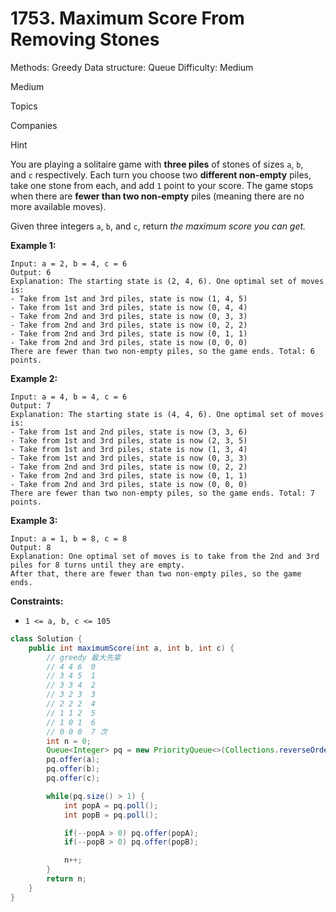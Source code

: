 # 1753. Maximum Score From Removing Stones

Methods: Greedy
Data structure: Queue
Difficulty: Medium

Medium

Topics

Companies

Hint

You are playing a solitaire game with **three piles** of stones of sizes `a`, `b`, and `c` respectively. Each turn you choose two **different non-empty** piles, take one stone from each, and add `1` point to your score. The game stops when there are **fewer than two non-empty** piles (meaning there are no more available moves).

Given three integers `a`, `b`, and `c`, return *the* ***maximum* *score** you can get.*

**Example 1:**

```
Input: a = 2, b = 4, c = 6
Output: 6
Explanation: The starting state is (2, 4, 6). One optimal set of moves is:
- Take from 1st and 3rd piles, state is now (1, 4, 5)
- Take from 1st and 3rd piles, state is now (0, 4, 4)
- Take from 2nd and 3rd piles, state is now (0, 3, 3)
- Take from 2nd and 3rd piles, state is now (0, 2, 2)
- Take from 2nd and 3rd piles, state is now (0, 1, 1)
- Take from 2nd and 3rd piles, state is now (0, 0, 0)
There are fewer than two non-empty piles, so the game ends. Total: 6 points.

```

**Example 2:**

```
Input: a = 4, b = 4, c = 6
Output: 7
Explanation: The starting state is (4, 4, 6). One optimal set of moves is:
- Take from 1st and 2nd piles, state is now (3, 3, 6)
- Take from 1st and 3rd piles, state is now (2, 3, 5)
- Take from 1st and 3rd piles, state is now (1, 3, 4)
- Take from 1st and 3rd piles, state is now (0, 3, 3)
- Take from 2nd and 3rd piles, state is now (0, 2, 2)
- Take from 2nd and 3rd piles, state is now (0, 1, 1)
- Take from 2nd and 3rd piles, state is now (0, 0, 0)
There are fewer than two non-empty piles, so the game ends. Total: 7 points.

```

**Example 3:**

```
Input: a = 1, b = 8, c = 8
Output: 8
Explanation: One optimal set of moves is to take from the 2nd and 3rd piles for 8 turns until they are empty.
After that, there are fewer than two non-empty piles, so the game ends.

```

**Constraints:**

- `1 <= a, b, c <= 105`

```java
class Solution {
    public int maximumScore(int a, int b, int c) {
        // greedy 最大先拿
        // 4 4 6  0
        // 3 4 5  1
        // 3 3 4  2
        // 3 2 3  3
        // 2 2 2  4
        // 1 1 2  5
        // 1 0 1  6
        // 0 0 0  7 次
        int n = 0;
        Queue<Integer> pq = new PriorityQueue<>(Collections.reverseOrder());
        pq.offer(a);
        pq.offer(b);
        pq.offer(c);

        while(pq.size() > 1) {
            int popA = pq.poll();
            int popB = pq.poll();

            if(--popA > 0) pq.offer(popA);
            if(--popB > 0) pq.offer(popB);

            n++;
        }
        return n;
    }
}
```